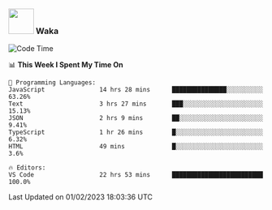 ### <img src="https://media.giphy.com/media/VgCDAzcKvsR6OM0uWg/giphy.gif" width="50"> Waka

  <!--START_SECTION:waka-->
![Code Time](http://img.shields.io/badge/Code%20Time-1%2C237%20hrs%2044%20mins-blue)

📊 **This Week I Spent My Time On** 

```text
💬 Programming Languages: 
JavaScript               14 hrs 28 mins      ███████████████░░░░░░░░░░   63.26% 
Text                     3 hrs 27 mins       ███░░░░░░░░░░░░░░░░░░░░░░   15.13% 
JSON                     2 hrs 9 mins        ██░░░░░░░░░░░░░░░░░░░░░░░   9.41% 
TypeScript               1 hr 26 mins        █░░░░░░░░░░░░░░░░░░░░░░░░   6.32% 
HTML                     49 mins             █░░░░░░░░░░░░░░░░░░░░░░░░   3.6%

🔥 Editors: 
VS Code                  22 hrs 53 mins      █████████████████████████   100.0%

```


 Last Updated on 01/02/2023 18:03:36 UTC
<!--END_SECTION:waka-->
